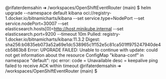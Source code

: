 @rifaterdemsahin ➜ /workspaces/OpenShiftEventRouter (main) $ helm upgrade --namespace default kibana oci://registry-1.docker.io/bitnamicharts/kibana --set service.type=NodePort --set service.nodePort=30007 --set elasticsearch.hosts[0]=http://host.minikube.internal --set elasticsearch.port=9200 --timeout 10m
Pulled: registry-1.docker.io/bitnamicharts/kibana:11.3.2
Digest: sha256:b0835eb073a52a69e1dc538965c1f152e5c81ca501ff975247940de4cb5863b8
Error: UPGRADE FAILED: Unable to continue with update: could not get information about the resource ConfigMap "kibana-conf" in namespace "default": rpc error: code = Unavailable desc = keepalive ping failed to receive ACK within timeout
@rifaterdemsahin ➜ /workspaces/OpenShiftEventRouter (main) $ 

